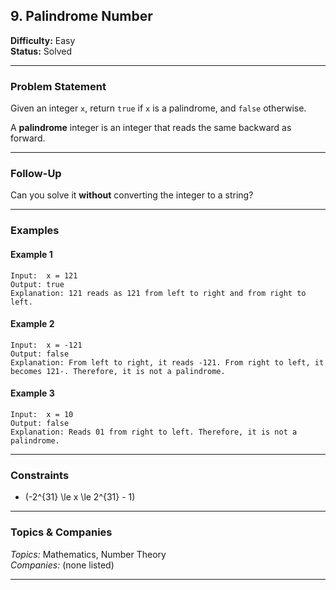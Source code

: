 ## 9. Palindrome Number

**Difficulty:** Easy  
**Status:** Solved  

---

### Problem Statement

Given an integer `x`, return `true` if `x` is a palindrome, and `false` otherwise.

A **palindrome** integer is an integer that reads the same backward as forward.

---

### Follow-Up

Can you solve it **without** converting the integer to a string?

---

### Examples

#### Example 1
```
Input:  x = 121  
Output: true  
Explanation: 121 reads as 121 from left to right and from right to left.
```

#### Example 2
```
Input:  x = -121  
Output: false  
Explanation: From left to right, it reads -121. From right to left, it becomes 121-. Therefore, it is not a palindrome.
```

#### Example 3
```
Input:  x = 10  
Output: false  
Explanation: Reads 01 from right to left. Therefore, it is not a palindrome.
```

---

### Constraints

- \(-2^{31} \le x \le 2^{31} - 1\)

---

### Topics & Companies

*Topics:* Mathematics, Number Theory  
*Companies:* (none listed)  

---